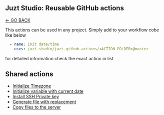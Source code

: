 ## Juzt Studio: Reusable GitHub actions

[← GO BACK](../README.md)

This actions can be used in any project. Simply add to your workflow cobe like below

```yml
  - name: Init date/time
    uses: juzt-studio/juzt-github-actions/<ACTION_FOLDER>@master
```

for detailed information check the exact action in list

## Shared actions

- [Initialize Timezone](./init-timezone/README.md)
- [Initialize variable with current date](./init-current-datetime/README.md)
- [Install SSH Private key](./install-ssh-key/README.md)
- [Generate file with replacement](./generate-file-with-replace/README.md)
- [Copy files to the server](./rsync-files/README.md)

